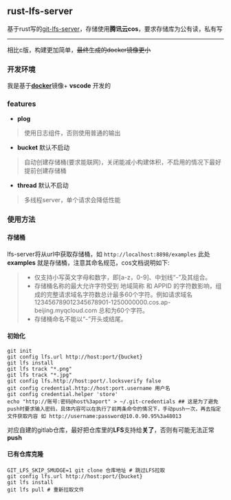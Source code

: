 ## rust-lfs-server

基于rust写的[git-lfs-server](https://github.com/git-lfs/git-lfs/)，存储使用**腾讯云cos**，要求存储库为公有读，私有写

---

相比c版，构建更加简单，~~最终生成的docker镜像更小~~


### 开发环境


我是基于[**docker**](https://gist.github.com/inkroom/501548078a930c6f3bd98ea257409648#file-dockerfile-rust)镜像+ **vscode** 开发的


### features

- **plog**
>  使用日志组件，否则使用普通的输出
- **bucket** 默认不启动
> 自动创建存储桶(要求能联网)，关闭能减小构建体积，不启用的情况下最好提前创建存储桶
- **thread** 默认不启动
> 多线程server，单个请求会降低性能


### 使用方法


#### 存储桶

lfs-server将从url中获取存储桶，如 `http://localhost:8898/examples`  此处 **examples** 就是存储桶，注意其命名规范，cos文档说明如下:

> - 仅支持小写英文字母和数字，即[a-z，0-9]、中划线“-”及其组合。
> - 存储桶名称的最大允许字符受到 地域简称 和 APPID 的字符数影响，组成的完整请求域名字符数总计最多60个字符。例如请求域名 123456789012345678901-1250000000.cos.ap-beijing.myqcloud.com 总和为60个字符。
> - 存储桶命名不能以“-”开头或结尾。




#### 初始化

```shell
git init 
git config lfs.url http://host:port/{bucket}
git lfs install 
git lfs track "*.png" 
git lfs track "*.jpg" 
git config lfs.http://host:port/.locksverify false
git config credential.http://host:port.username 用户名
git config credential.helper 'store' 
echo "http://账号:密码@host%3aport" > ~/.git-credentials ## 这是为了避免push时要求输入密码，具体内容可以在执行了前两条命令的情况下，手动push一次，再去指定文件获取内容 如 http://username:password@10.0.90.95%3a48013
```


对应自建的gitlab仓库，最好把仓库里的**LFS**支持给**关了**，否则有可能无法正常**push**

#### 已有仓库克隆

```shell
GIT_LFS_SKIP_SMUDGE=1 git clone 仓库地址 # 跳过LFS拉取
git config lfs.url http://host:port/{bucket}
git lfs install
git lfs pull # 重新拉取文件
```

